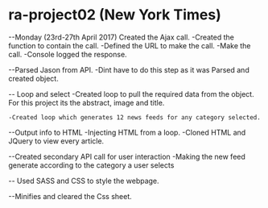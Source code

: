 # ra-project02 (New York Times)

--Monday (23rd-27th April 2017)
  Created the Ajax call.
    -Created the function to contain the call.
    -Defined the URL to make the call.
    -Make the call.
    -Console logged the response.

--Parsed Jason from API.
    -Dint have to do this step as it was Parsed and created object.

-- Loop and select
    -Created loop to pull the required data from the object. For this project its the abstract, image and title.

    -Created loop which generates 12 news feeds for any category selected.

--Output info to HTML
    -Injecting HTML from a loop.
    -Cloned HTML and JQuery to view every article.

--Created secondary API call for user interaction
    -Making the new feed generate according to the category a user selects

-- Used SASS and CSS to style the webpage.

--Minifies and cleared the Css sheet.
